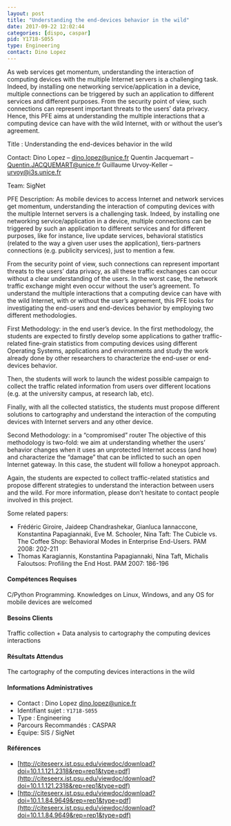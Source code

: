 ```yaml
---
layout: post
title: "Understanding the end-devices behavior in the wild"
date: 2017-09-22 12:02:44
categories: [dispo, caspar]
pid: Y1718-S055
type: Engineering
contact: Dino Lopez
---
```

       
As web services get momentum, understanding the interaction of computing devices with the multiple Internet servers is a challenging task. Indeed, by installing one networking service/application in a device, multiple connections can be triggered by such an application to different services and different purposes. From the security point of view, such connections can represent important threats to the users’ data privacy. Hence, this PFE aims at understanding the multiple interactions that a computing device can have with the wild Internet, with or without the user’s agreement.


Title : Understanding the end-devices behavior in the wild

Contact:
Dino Lopez – dino.lopez@unice.fr
Quentin Jacquemart – Quentin.JACQUEMART@unice.fr
Guillaume Urvoy-Keller – urvoy@i3s.unice.fr

Team:
SigNet

PFE Description:
As mobile devices to access Internet and network services get momentum, understanding the interaction of computing devices with the multiple Internet servers is a challenging task. Indeed, by installing one networking service/application in a device, multiple connections can be triggered by such an application to different services and for different purposes, like for instance, live update services, behavioral statistics (related to the way a given user uses the application), tiers-partners connections (e.g. publicity services), just to mention a few.

From the security point of view, such connections can represent important threats to the users’ data privacy, as all these traffic exchanges can occur without a clear understanding of the users. In the worst case, the network traffic exchange might even occur without the user’s agreement.
To understand the multiple interactions that a computing device can have with the wild Internet, with or without the user’s agreement, this PFE looks for investigating the end-users and end-devices behavior by employing two different methodologies.

First Methodology: in the end user’s device.
In the first methodology, the students are expected to firstly develop some applications to gather traffic-related fine-grain statistics from computing devices using different Operating Systems, applications and environments and study the work already done by other researchers to characterize the end-user or end-devices behavior.

Then, the students will work to launch the widest possible campaign to collect the traffic related information from users over different locations (e.g. at the university campus, at research lab, etc).

Finally, with all the collected statistics, the students must propose different solutions to cartography and understand the interaction of the computing devices with Internet servers and any other device.

Second Methodology: in a “compromised” router
The objective of this methodology is two-fold: we aim at understanding whether the users’ behavior changes when it uses an unprotected Internet access (and how) and characterize the “damage” that can be inflicted to such an open Internet gateway. In this case, the student will follow a honeypot approach.

Again, the students are expected to collect traffic-related statistics and propose different strategies to understand the interaction between users and the wild.
For more information, please don’t hesitate to contact people involved in this project.

Some related papers:
* Frédéric Giroire, Jaideep Chandrashekar, Gianluca Iannaccone, Konstantina Papagiannaki, Eve M. Schooler, Nina Taft: The Cubicle vs. The Coffee Shop: Behavioral Modes in Enterprise End-Users. PAM 2008: 202-211
* Thomas Karagiannis, Konstantina Papagiannaki, Nina Taft, Michalis Faloutsos: Profiling the End Host. PAM 2007: 186-196


#### Compétences Requises
C/Python Programming. Knowledges on Linux, Windows, and any OS for mobile devices are welcomed


#### Besoins Clients
Traffic collection + Data analysis to cartography the computing devices interactions

#### Résultats Attendus
The cartography of the computing devices interactions in the wild
     

#### Informations Administratives
  * Contact : Dino Lopez <dino.lopez@unice.fr>
  * Identifiant sujet : `Y1718-S055`
  * Type : Engineering
  * Parcours Recommandés : CASPAR
  * Équipe: SIS / SigNet

#### Références

  * [http://citeseerx.ist.psu.edu/viewdoc/download?doi=10.1.1.121.2318&rep=rep1&type=pdf](http://citeseerx.ist.psu.edu/viewdoc/download?doi=10.1.1.121.2318&rep=rep1&type=pdf)
  * [http://citeseerx.ist.psu.edu/viewdoc/download?doi=10.1.1.84.9649&rep=rep1&type=pdf](http://citeseerx.ist.psu.edu/viewdoc/download?doi=10.1.1.84.9649&rep=rep1&type=pdf)
       
     